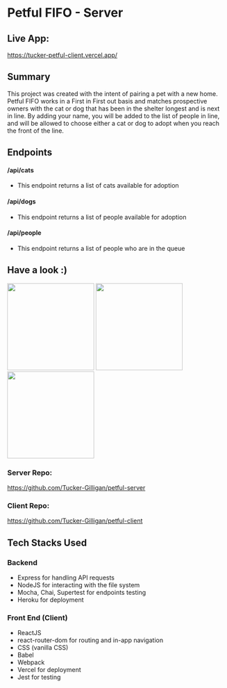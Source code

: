 # Petful FIFO - Server

## Live App:

https://tucker-petful-client.vercel.app/

## Summary

This project was created with the intent of pairing a pet with a new home. Petful FIFO works in a First in First out basis and matches prospective owners with the cat or dog that has been in the shelter longest and is next in line. By adding your name, you will be added to the list of people in line, and will be allowed to choose either a cat or dog to adopt when you reach the front of the line.

## Endpoints

#### /api/cats

- This endpoint returns a list of cats available for adoption

#### /api/dogs

- This endpoint returns a list of people available for adoption

#### /api/people

- This endpoint returns a list of people who are in the queue

## Have a look :)

<img src="https://user-images.githubusercontent.com/72029209/110018572-6b106380-7cf5-11eb-8013-1ab4d27401d8.jpg" width="200" />
<img src="https://user-images.githubusercontent.com/72029209/110018573-6ba8fa00-7cf5-11eb-8a54-dac5283a6634.jpg" width="200" />
<img src="https://user-images.githubusercontent.com/72029209/110018576-6c419080-7cf5-11eb-9e54-1a8e7b4f09f3.jpg" width="200" />

### Server Repo:

https://github.com/Tucker-Gilligan/petful-server

### Client Repo:

https://github.com/Tucker-Gilligan/petful-client

## Tech Stacks Used

### Backend

- Express for handling API requests
- NodeJS for interacting with the file system
- Mocha, Chai, Supertest for endpoints testing
- Heroku for deployment

### Front End (Client)

- ReactJS
- react-router-dom for routing and in-app navigation
- CSS (vanilla CSS)
- Babel
- Webpack
- Vercel for deployment
- Jest for testing
